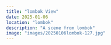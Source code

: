```yaml
---
title: "lombok View"
date: 2025-01-06
location: "lombok"
description: "A scene from lombok"
image: "images/20250106lombok-127.jpg"
---
```

